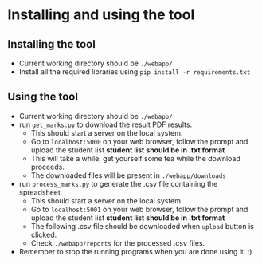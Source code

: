 # Installing and using the tool

## Installing the tool
* Current working directory should be `./webapp/`
* Install all the required libraries using `pip install -r requirements.txt`

## Using the tool
* Current working directory should be `./webapp/`
* run `get_marks.py` to download the result PDF results.
  - This should start a server on the local system.
  - Go to `localhost:5000` on your web browser, follow the prompt and upload the student list **student list should be in .txt format**
  - This will take a while, get yourself some tea while the download proceeds.
  - The downloaded files will be present in `./webapp/downloads`
* run `process_marks.py` to generate the .csv file containing the spreadsheet
  - This should start a server on the local system.
  - Go to `localhost:5001` on your web browser, follow the prompt and upload the student list **student list should be in .txt format**
  - The following .csv file should be downloaded when `upload` button is clicked.
  - Check `./webapp/reports` for the processed .csv files.
* Remember to stop the running programs when you are done using it. :)
